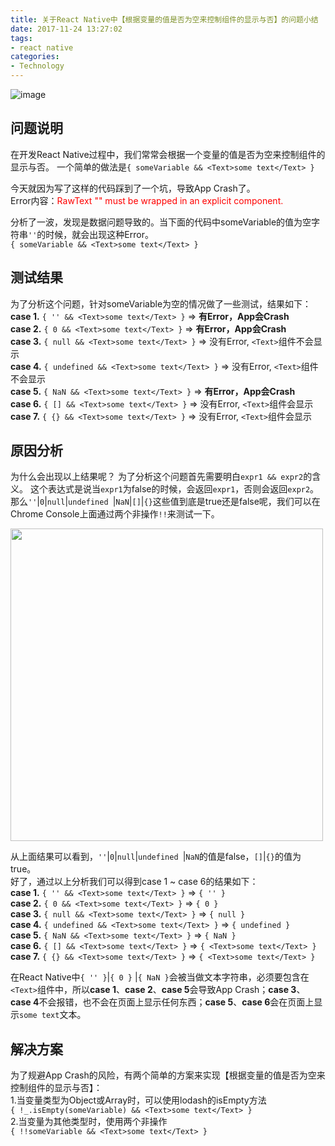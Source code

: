```yaml
---
title: 关于React Native中【根据变量的值是否为空来控制组件的显示与否】的问题小结
date: 2017-11-24 13:27:02
tags: 
- react native
categories:
- Technology
---
```



![image](/img/2017-11-24-img.jpeg)  
## 问题说明
在开发React Native过程中，我们常常会根据一个变量的值是否为空来控制组件的显示与否。
一个简单的做法是`{ someVariable && <Text>some text</Text> }`  

今天就因为写了这样的代码踩到了一个坑，导致App Crash了。  
Error内容：<font color=red>RawText "" must be wrapped in an explicit <Text> component.</font>

分析了一波，发现是数据问题导致的。当下面的代码中someVariable的值为空字符串`''`的时候，就会出现这种Error。  
`{ someVariable && <Text>some text</Text> }`

<!-- more -->

## 测试结果
为了分析这个问题，针对someVariable为空的情况做了一些测试，结果如下：  
**case 1.** `{ '' && <Text>some text</Text> }` => **有Error，App会Crash**  
**case 2.** `{ 0 && <Text>some text</Text> }` => **有Error，App会Crash**  
**case 3.** `{ null && <Text>some text</Text> }` => 没有Error, `<Text>`组件不会显示  
**case 4.** `{ undefined && <Text>some text</Text> }` => 没有Error, `<Text>`组件不会显示  
**case 5.** `{ NaN && <Text>some text</Text> }` => **有Error，App会Crash**  
**case 6.** `{ [] && <Text>some text</Text> }` => 没有Error, `<Text>`组件会显示  
**case 7.** `{ {} && <Text>some text</Text> }` => 没有Error, `<Text>`组件会显示  

## 原因分析
为什么会出现以上结果呢？
为了分析这个问题首先需要明白`expr1 && expr2`的含义。
这个表达式是说当`expr1`为false的时候，会返回`expr1`，否则会返回`expr2`。  
那么`''`|`0`|`null`|`undefined `|`NaN`|`[]`|`{}`这些值到底是true还是false呢，我们可以在Chrome Console上面通过两个非操作`!!`来测试一下。
  
<img src="/img/2017-11-24-chrome-console.png" width="500">
  
从上面结果可以看到，`''`|`0`|`null`|`undefined `|`NaN`的值是false，`[]`|`{}`的值为true。  
好了，通过以上分析我们可以得到case 1 ~ case 6的结果如下：  
**case 1.** `{ '' && <Text>some text</Text> }` => `{ '' }`  
**case 2.** `{ 0 && <Text>some text</Text> }` => `{ 0 }`  
**case 3.** `{ null && <Text>some text</Text> }` => `{ null }`  
**case 4.** `{ undefined && <Text>some text</Text> }` => `{ undefined }`  
**case 5.** `{ NaN && <Text>some text</Text> }` => `{ NaN }`  
**case 6.** `{ [] && <Text>some text</Text> }` => `{ <Text>some text</Text> }`  
**case 7.** `{ {} && <Text>some text</Text> }` => `{ <Text>some text</Text> }`  

在React Native中`{ '' }`|`{ 0 }` |`{ NaN }`会被当做文本字符串，必须要包含在`<Text>`组件中，所以**case 1**、**case 2**、**case 5**会导致App Crash；**case 3**、**case 4**不会报错，也不会在页面上显示任何东西；**case 5**、**case 6**会在页面上显示`some text`文本。

## 解决方案
为了规避App Crash的风险，有两个简单的方案来实现【根据变量的值是否为空来控制组件的显示与否】：  
1.当变量类型为Object或Array时，可以使用lodash的isEmpty方法  
`{ !_.isEmpty(someVariable) && <Text>some text</Text> }`  
2.当变量为其他类型时，使用两个非操作  
`{ !!someVariable && <Text>some text</Text> }`  
